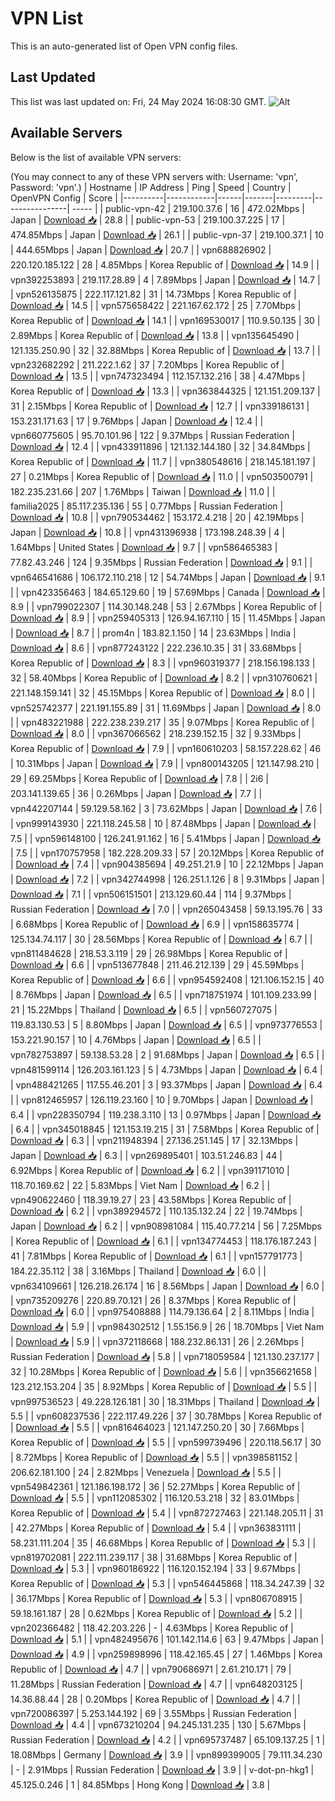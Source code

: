 # VPN List

This is an auto-generated list of Open VPN config files.

## Last Updated

This list was last updated on: Fri, 24 May 2024 16:08:30 GMT.
![Alt](https://repobeats.axiom.co/api/embed/186b98318ef1479477931607c1ad7d823f12451f.svg "Repobeats analytics image")

## Available Servers

Below is the list of available VPN servers:

(You may connect to any of these VPN servers with: Username: 'vpn', Password: 'vpn'.)
| Hostname | IP Address | Ping | Speed | Country | OpenVPN Config | Score |
|----------|------------|------|-------|---------|----------------| ----- |
| public-vpn-42 | 219.100.37.6 | 16 | 472.02Mbps | Japan | [Download 📥](./configs/server_0_JP.ovpn) | 28.8 |
| public-vpn-53 | 219.100.37.225 | 17 | 474.85Mbps | Japan | [Download 📥](./configs/server_1_JP.ovpn) | 26.1 |
| public-vpn-37 | 219.100.37.1 | 10 | 444.65Mbps | Japan | [Download 📥](./configs/server_2_JP.ovpn) | 20.7 |
| vpn688826902 | 220.120.185.122 | 28 | 4.85Mbps | Korea Republic of | [Download 📥](./configs/server_3_KR.ovpn) | 14.9 |
| vpn392253893 | 219.117.28.89 | 4 | 7.89Mbps | Japan | [Download 📥](./configs/server_4_JP.ovpn) | 14.7 |
| vpn526135875 | 222.117.121.82 | 31 | 14.73Mbps | Korea Republic of | [Download 📥](./configs/server_5_KR.ovpn) | 14.5 |
| vpn575658422 | 221.167.62.172 | 25 | 7.70Mbps | Korea Republic of | [Download 📥](./configs/server_6_KR.ovpn) | 14.1 |
| vpn169530017 | 110.9.50.135 | 30 | 2.89Mbps | Korea Republic of | [Download 📥](./configs/server_7_KR.ovpn) | 13.8 |
| vpn135645490 | 121.135.250.90 | 32 | 32.88Mbps | Korea Republic of | [Download 📥](./configs/server_8_KR.ovpn) | 13.7 |
| vpn232682292 | 211.222.1.62 | 37 | 7.20Mbps | Korea Republic of | [Download 📥](./configs/server_9_KR.ovpn) | 13.5 |
| vpn747323494 | 112.157.132.216 | 38 | 4.47Mbps | Korea Republic of | [Download 📥](./configs/server_10_KR.ovpn) | 13.3 |
| vpn363844325 | 121.151.209.137 | 31 | 2.15Mbps | Korea Republic of | [Download 📥](./configs/server_11_KR.ovpn) | 12.7 |
| vpn339186131 | 153.231.171.63 | 17 | 9.76Mbps | Japan | [Download 📥](./configs/server_12_JP.ovpn) | 12.4 |
| vpn660775605 | 95.70.101.96 | 122 | 9.37Mbps | Russian Federation | [Download 📥](./configs/server_13_RU.ovpn) | 12.4 |
| vpn433911896 | 121.132.144.180 | 32 | 34.84Mbps | Korea Republic of | [Download 📥](./configs/server_14_KR.ovpn) | 11.7 |
| vpn380548616 | 218.145.181.197 | 27 | 0.21Mbps | Korea Republic of | [Download 📥](./configs/server_15_KR.ovpn) | 11.0 |
| vpn503500791 | 182.235.231.66 | 207 | 1.76Mbps | Taiwan | [Download 📥](./configs/server_16_TW.ovpn) | 11.0 |
| familia2025 | 85.117.235.136 | 55 | 0.77Mbps | Russian Federation | [Download 📥](./configs/server_17_RU.ovpn) | 10.8 |
| vpn790534462 | 153.172.4.218 | 20 | 42.19Mbps | Japan | [Download 📥](./configs/server_18_JP.ovpn) | 10.8 |
| vpn431396938 | 173.198.248.39 | 4 | 1.64Mbps | United States | [Download 📥](./configs/server_19_US.ovpn) | 9.7 |
| vpn586465383 | 77.82.43.246 | 124 | 9.35Mbps | Russian Federation | [Download 📥](./configs/server_20_RU.ovpn) | 9.1 |
| vpn646541686 | 106.172.110.218 | 12 | 54.74Mbps | Japan | [Download 📥](./configs/server_21_JP.ovpn) | 9.1 |
| vpn423356463 | 184.65.129.60 | 19 | 57.69Mbps | Canada | [Download 📥](./configs/server_22_CA.ovpn) | 8.9 |
| vpn799022307 | 114.30.148.248 | 53 | 2.67Mbps | Korea Republic of | [Download 📥](./configs/server_23_KR.ovpn) | 8.9 |
| vpn259405313 | 126.94.167.110 | 15 | 11.45Mbps | Japan | [Download 📥](./configs/server_24_JP.ovpn) | 8.7 |
| prom4n | 183.82.1.150 | 14 | 23.63Mbps | India | [Download 📥](./configs/server_25_IN.ovpn) | 8.6 |
| vpn877243122 | 222.236.10.35 | 31 | 33.68Mbps | Korea Republic of | [Download 📥](./configs/server_26_KR.ovpn) | 8.3 |
| vpn960319377 | 218.156.198.133 | 32 | 58.40Mbps | Korea Republic of | [Download 📥](./configs/server_27_KR.ovpn) | 8.2 |
| vpn310760621 | 221.148.159.141 | 32 | 45.15Mbps | Korea Republic of | [Download 📥](./configs/server_28_KR.ovpn) | 8.0 |
| vpn525742377 | 221.191.155.89 | 31 | 11.69Mbps | Japan | [Download 📥](./configs/server_29_JP.ovpn) | 8.0 |
| vpn483221988 | 222.238.239.217 | 35 | 9.07Mbps | Korea Republic of | [Download 📥](./configs/server_30_KR.ovpn) | 8.0 |
| vpn367066562 | 218.239.152.15 | 32 | 9.33Mbps | Korea Republic of | [Download 📥](./configs/server_31_KR.ovpn) | 7.9 |
| vpn160610203 | 58.157.228.62 | 46 | 10.31Mbps | Japan | [Download 📥](./configs/server_32_JP.ovpn) | 7.9 |
| vpn800143205 | 121.147.98.210 | 29 | 69.25Mbps | Korea Republic of | [Download 📥](./configs/server_33_KR.ovpn) | 7.8 |
| 2i6 | 203.141.139.65 | 36 | 0.26Mbps | Japan | [Download 📥](./configs/server_34_JP.ovpn) | 7.7 |
| vpn442207144 | 59.129.58.162 | 3 | 73.62Mbps | Japan | [Download 📥](./configs/server_35_JP.ovpn) | 7.6 |
| vpn999143930 | 221.118.245.58 | 10 | 87.48Mbps | Japan | [Download 📥](./configs/server_36_JP.ovpn) | 7.5 |
| vpn596148100 | 126.241.91.162 | 16 | 5.41Mbps | Japan | [Download 📥](./configs/server_37_JP.ovpn) | 7.5 |
| vpn170757958 | 182.228.209.33 | 57 | 20.12Mbps | Korea Republic of | [Download 📥](./configs/server_38_KR.ovpn) | 7.4 |
| vpn904385694 | 49.251.21.9 | 10 | 22.12Mbps | Japan | [Download 📥](./configs/server_39_JP.ovpn) | 7.2 |
| vpn342744998 | 126.251.1.126 | 8 | 9.31Mbps | Japan | [Download 📥](./configs/server_40_JP.ovpn) | 7.1 |
| vpn506151501 | 213.129.60.44 | 114 | 9.37Mbps | Russian Federation | [Download 📥](./configs/server_41_RU.ovpn) | 7.0 |
| vpn265043458 | 59.13.195.76 | 33 | 6.68Mbps | Korea Republic of | [Download 📥](./configs/server_42_KR.ovpn) | 6.9 |
| vpn158635774 | 125.134.74.117 | 30 | 28.56Mbps | Korea Republic of | [Download 📥](./configs/server_43_KR.ovpn) | 6.7 |
| vpn811484628 | 218.53.3.119 | 29 | 26.98Mbps | Korea Republic of | [Download 📥](./configs/server_44_KR.ovpn) | 6.6 |
| vpn513677848 | 211.46.212.139 | 29 | 45.59Mbps | Korea Republic of | [Download 📥](./configs/server_45_KR.ovpn) | 6.6 |
| vpn954592408 | 121.106.152.15 | 40 | 8.76Mbps | Japan | [Download 📥](./configs/server_46_JP.ovpn) | 6.5 |
| vpn718751974 | 101.109.233.99 | 21 | 15.22Mbps | Thailand | [Download 📥](./configs/server_47_TH.ovpn) | 6.5 |
| vpn560727075 | 119.83.130.53 | 5 | 8.80Mbps | Japan | [Download 📥](./configs/server_48_JP.ovpn) | 6.5 |
| vpn973776553 | 153.221.90.157 | 10 | 4.76Mbps | Japan | [Download 📥](./configs/server_49_JP.ovpn) | 6.5 |
| vpn782753897 | 59.138.53.28 | 2 | 91.68Mbps | Japan | [Download 📥](./configs/server_50_JP.ovpn) | 6.5 |
| vpn481599114 | 126.203.161.123 | 5 | 4.73Mbps | Japan | [Download 📥](./configs/server_51_JP.ovpn) | 6.4 |
| vpn488421265 | 117.55.46.201 | 3 | 93.37Mbps | Japan | [Download 📥](./configs/server_52_JP.ovpn) | 6.4 |
| vpn812465957 | 126.119.23.160 | 10 | 9.70Mbps | Japan | [Download 📥](./configs/server_53_JP.ovpn) | 6.4 |
| vpn228350794 | 119.238.3.110 | 13 | 0.97Mbps | Japan | [Download 📥](./configs/server_54_JP.ovpn) | 6.4 |
| vpn345018845 | 121.153.19.215 | 31 | 7.58Mbps | Korea Republic of | [Download 📥](./configs/server_55_KR.ovpn) | 6.3 |
| vpn211948394 | 27.136.251.145 | 17 | 32.13Mbps | Japan | [Download 📥](./configs/server_56_JP.ovpn) | 6.3 |
| vpn269895401 | 103.51.246.83 | 44 | 6.92Mbps | Korea Republic of | [Download 📥](./configs/server_57_KR.ovpn) | 6.2 |
| vpn391171010 | 118.70.169.62 | 22 | 5.83Mbps | Viet Nam | [Download 📥](./configs/server_58_VN.ovpn) | 6.2 |
| vpn490622460 | 118.39.19.27 | 23 | 43.58Mbps | Korea Republic of | [Download 📥](./configs/server_59_KR.ovpn) | 6.2 |
| vpn389294572 | 110.135.132.24 | 22 | 19.74Mbps | Japan | [Download 📥](./configs/server_60_JP.ovpn) | 6.2 |
| vpn908981084 | 115.40.77.214 | 56 | 7.25Mbps | Korea Republic of | [Download 📥](./configs/server_61_KR.ovpn) | 6.1 |
| vpn134774453 | 118.176.187.243 | 41 | 7.81Mbps | Korea Republic of | [Download 📥](./configs/server_62_KR.ovpn) | 6.1 |
| vpn157791773 | 184.22.35.112 | 38 | 3.16Mbps | Thailand | [Download 📥](./configs/server_63_TH.ovpn) | 6.0 |
| vpn634109661 | 126.218.26.174 | 16 | 8.56Mbps | Japan | [Download 📥](./configs/server_64_JP.ovpn) | 6.0 |
| vpn735209276 | 220.89.70.121 | 26 | 8.37Mbps | Korea Republic of | [Download 📥](./configs/server_65_KR.ovpn) | 6.0 |
| vpn975408888 | 114.79.136.64 | 2 | 8.11Mbps | India | [Download 📥](./configs/server_66_IN.ovpn) | 5.9 |
| vpn984302512 | 1.55.156.9 | 26 | 18.70Mbps | Viet Nam | [Download 📥](./configs/server_67_VN.ovpn) | 5.9 |
| vpn372118668 | 188.232.86.131 | 26 | 2.26Mbps | Russian Federation | [Download 📥](./configs/server_68_RU.ovpn) | 5.8 |
| vpn718059584 | 121.130.237.177 | 32 | 10.28Mbps | Korea Republic of | [Download 📥](./configs/server_69_KR.ovpn) | 5.6 |
| vpn356621658 | 123.212.153.204 | 35 | 8.92Mbps | Korea Republic of | [Download 📥](./configs/server_70_KR.ovpn) | 5.5 |
| vpn997536523 | 49.228.126.181 | 30 | 18.31Mbps | Thailand | [Download 📥](./configs/server_71_TH.ovpn) | 5.5 |
| vpn608237536 | 222.117.49.226 | 37 | 30.78Mbps | Korea Republic of | [Download 📥](./configs/server_72_KR.ovpn) | 5.5 |
| vpn816464023 | 121.147.250.20 | 30 | 7.66Mbps | Korea Republic of | [Download 📥](./configs/server_73_KR.ovpn) | 5.5 |
| vpn599739496 | 220.118.56.17 | 30 | 8.72Mbps | Korea Republic of | [Download 📥](./configs/server_74_KR.ovpn) | 5.5 |
| vpn398581152 | 206.62.181.100 | 24 | 2.82Mbps | Venezuela | [Download 📥](./configs/server_75_VE.ovpn) | 5.5 |
| vpn549842361 | 121.186.198.172 | 36 | 52.27Mbps | Korea Republic of | [Download 📥](./configs/server_76_KR.ovpn) | 5.5 |
| vpn112085302 | 116.120.53.218 | 32 | 83.01Mbps | Korea Republic of | [Download 📥](./configs/server_77_KR.ovpn) | 5.4 |
| vpn872727463 | 221.148.205.11 | 31 | 42.27Mbps | Korea Republic of | [Download 📥](./configs/server_78_KR.ovpn) | 5.4 |
| vpn363831111 | 58.231.111.204 | 35 | 46.68Mbps | Korea Republic of | [Download 📥](./configs/server_79_KR.ovpn) | 5.3 |
| vpn819702081 | 222.111.239.117 | 38 | 31.68Mbps | Korea Republic of | [Download 📥](./configs/server_80_KR.ovpn) | 5.3 |
| vpn960186922 | 116.120.152.194 | 33 | 9.67Mbps | Korea Republic of | [Download 📥](./configs/server_81_KR.ovpn) | 5.3 |
| vpn546445868 | 118.34.247.39 | 32 | 36.17Mbps | Korea Republic of | [Download 📥](./configs/server_82_KR.ovpn) | 5.3 |
| vpn806708915 | 59.18.161.187 | 28 | 0.62Mbps | Korea Republic of | [Download 📥](./configs/server_83_KR.ovpn) | 5.2 |
| vpn202366482 | 118.42.203.226 | - | 4.63Mbps | Korea Republic of | [Download 📥](./configs/server_84_KR.ovpn) | 5.1 |
| vpn482495676 | 101.142.114.6 | 63 | 9.47Mbps | Japan | [Download 📥](./configs/server_85_JP.ovpn) | 4.9 |
| vpn259898996 | 118.42.165.45 | 27 | 1.46Mbps | Korea Republic of | [Download 📥](./configs/server_86_KR.ovpn) | 4.7 |
| vpn790686971 | 2.61.210.171 | 79 | 11.28Mbps | Russian Federation | [Download 📥](./configs/server_87_RU.ovpn) | 4.7 |
| vpn648203125 | 14.36.88.44 | 28 | 0.20Mbps | Korea Republic of | [Download 📥](./configs/server_88_KR.ovpn) | 4.7 |
| vpn720086397 | 5.253.144.192 | 69 | 3.55Mbps | Russian Federation | [Download 📥](./configs/server_89_RU.ovpn) | 4.4 |
| vpn673210204 | 94.245.131.235 | 130 | 5.67Mbps | Russian Federation | [Download 📥](./configs/server_90_RU.ovpn) | 4.2 |
| vpn695737487 | 65.109.137.25 | 1 | 18.08Mbps | Germany | [Download 📥](./configs/server_91_DE.ovpn) | 3.9 |
| vpn899399005 | 79.111.34.230 | - | 2.91Mbps | Russian Federation | [Download 📥](./configs/server_92_RU.ovpn) | 3.9 |
| v-dot-pn-hkg1 | 45.125.0.246 | 1 | 84.85Mbps | Hong Kong | [Download 📥](./configs/server_93_HK.ovpn) | 3.8 |
